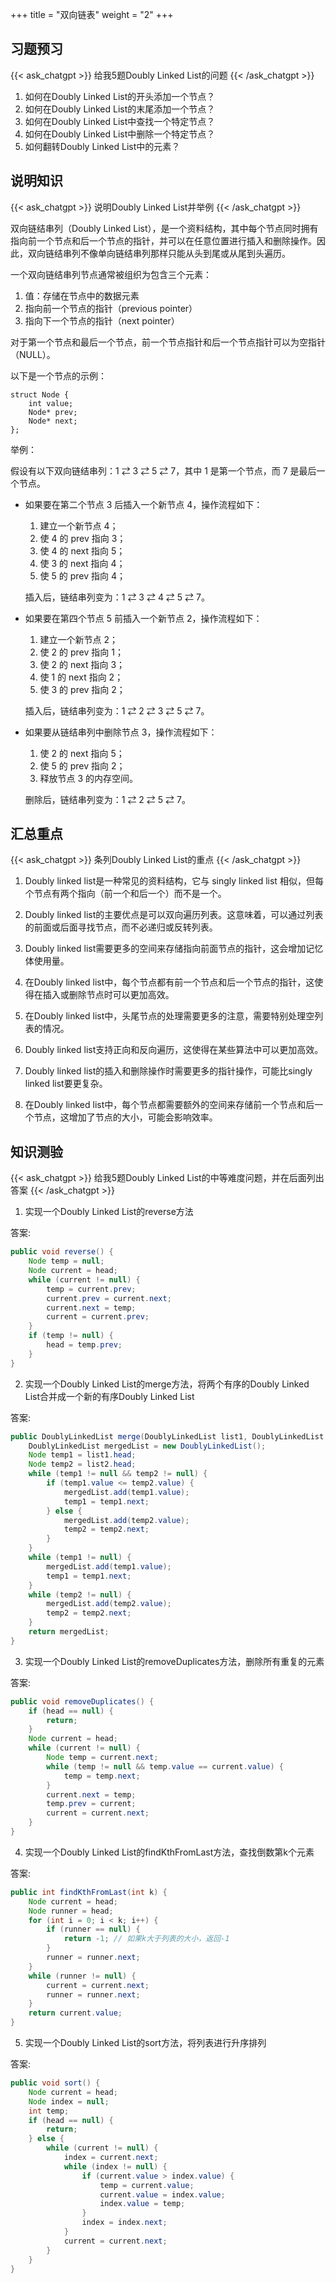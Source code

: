 +++
title = "双向链表"
weight = "2"
+++
## 习题预习
{{< ask_chatgpt >}}
给我5题Doubly Linked List的问题
{{< /ask_chatgpt >}}



1. 如何在Doubly Linked List的开头添加一个节点？
2. 如何在Doubly Linked List的末尾添加一个节点？
3. 如何在Doubly Linked List中查找一个特定节点？
4. 如何在Doubly Linked List中删除一个特定节点？
5. 如何翻转Doubly Linked List中的元素？   

## 说明知识
{{< ask_chatgpt >}}
说明Doubly Linked List并举例
{{< /ask_chatgpt >}}



双向链结串列（Doubly Linked List），是一个资料结构，其中每个节点同时拥有指向前一个节点和后一个节点的指针，并可以在任意位置进行插入和删除操作。因此，双向链结串列不像单向链结串列那样只能从头到尾或从尾到头遍历。

一个双向链结串列节点通常被组织为包含三个元素：

1. 值：存储在节点中的数据元素
2. 指向前一个节点的指针（previous pointer）
3. 指向下一个节点的指针（next pointer）

对于第一个节点和最后一个节点，前一个节点指针和后一个节点指针可以为空指针（NULL）。

以下是一个节点的示例：

```
struct Node {
    int value;
    Node* prev;
    Node* next;
};
```

举例：

假设有以下双向链结串列：1 ⇄ 3 ⇄ 5 ⇄ 7，其中 1 是第一个节点，而 7 是最后一个节点。

- 如果要在第二个节点 3 后插入一个新节点 4，操作流程如下：

  1. 建立一个新节点 4；
  2. 使 4 的 prev 指向 3；
  3. 使 4 的 next 指向 5；
  4. 使 3 的 next 指向 4；
  5. 使 5 的 prev 指向 4；
  
  插入后，链结串列变为：1 ⇄ 3 ⇄ 4 ⇄ 5 ⇄ 7。

- 如果要在第四个节点 5 前插入一个新节点 2，操作流程如下：

  1. 建立一个新节点 2；
  2. 使 2 的 prev 指向 1；
  3. 使 2 的 next 指向 3；
  4. 使 1 的 next 指向 2；
  5. 使 3 的 prev 指向 2；
  
  插入后，链结串列变为：1 ⇄ 2 ⇄ 3 ⇄ 5 ⇄ 7。


- 如果要从链结串列中删除节点 3，操作流程如下：

  1. 使 2 的 next 指向 5；
  2. 使 5 的 prev 指向 2；
  3. 释放节点 3 的内存空间。
  
  删除后，链结串列变为：1 ⇄ 2 ⇄ 5 ⇄ 7。   

## 汇总重点
{{< ask_chatgpt >}}
条列Doubly Linked List的重点
{{< /ask_chatgpt >}}



1. Doubly linked list是一种常见的资料结构，它与 singly linked list 相似，但每个节点有两个指向（前一个和后一个）而不是一个。

2. Doubly linked list的主要优点是可以双向遍历列表。这意味着，可以通过列表的前面或后面寻找节点，而不必递归或反转列表。

3. Doubly linked list需要更多的空间来存储指向前面节点的指针，这会增加记忆体使用量。

4. 在Doubly linked list中，每个节点都有前一个节点和后一个节点的指针，这使得在插入或删除节点时可以更加高效。

5. 在Doubly linked list中，头尾节点的处理需要更多的注意，需要特别处理空列表的情况。

6. Doubly linked list支持正向和反向遍历，这使得在某些算法中可以更加高效。

7. Doubly linked list的插入和删除操作时需要更多的指针操作，可能比singly linked list要更复杂。

8. 在Doubly linked list中，每个节点都需要额外的空间来存储前一个节点和后一个节点，这增加了节点的大小，可能会影响效率。   

## 知识测验
{{< ask_chatgpt >}}
给我5题Doubly Linked List的中等难度问题，并在后面列出答案
{{< /ask_chatgpt >}}



1. 实现一个Doubly Linked List的reverse方法

答案:

```java
public void reverse() {
    Node temp = null;
    Node current = head;
    while (current != null) {
        temp = current.prev;
        current.prev = current.next;
        current.next = temp;
        current = current.prev;
    }
    if (temp != null) {
        head = temp.prev;
    }
}
```

2. 实现一个Doubly Linked List的merge方法，将两个有序的Doubly Linked List合并成一个新的有序Doubly Linked List

答案:

```java
public DoublyLinkedList merge(DoublyLinkedList list1, DoublyLinkedList list2) {
    DoublyLinkedList mergedList = new DoublyLinkedList();
    Node temp1 = list1.head;
    Node temp2 = list2.head;
    while (temp1 != null && temp2 != null) {
        if (temp1.value <= temp2.value) {
            mergedList.add(temp1.value);
            temp1 = temp1.next;
        } else {
            mergedList.add(temp2.value);
            temp2 = temp2.next;
        }
    }
    while (temp1 != null) {
        mergedList.add(temp1.value);
        temp1 = temp1.next;
    }
    while (temp2 != null) {
        mergedList.add(temp2.value);
        temp2 = temp2.next;
    }
    return mergedList;
}
```

3. 实现一个Doubly Linked List的removeDuplicates方法，删除所有重复的元素

答案:

```java
public void removeDuplicates() {
    if (head == null) {
        return;
    }
    Node current = head;
    while (current != null) {
        Node temp = current.next;
        while (temp != null && temp.value == current.value) {
            temp = temp.next;
        }
        current.next = temp;
        temp.prev = current;
        current = current.next;
    }
}
```

4. 实现一个Doubly Linked List的findKthFromLast方法，查找倒数第k个元素

答案:

```java
public int findKthFromLast(int k) {
    Node current = head;
    Node runner = head;
    for (int i = 0; i < k; i++) {
        if (runner == null) {
            return -1; // 如果k大于列表的大小，返回-1
        }
        runner = runner.next;
    }
    while (runner != null) {
        current = current.next;
        runner = runner.next;
    }
    return current.value;
}
```

5. 实现一个Doubly Linked List的sort方法，将列表进行升序排列

答案:

```java
public void sort() {
    Node current = head;
    Node index = null;
    int temp;
    if (head == null) {
        return;
    } else {
        while (current != null) {
            index = current.next;
            while (index != null) {
                if (current.value > index.value) {
                    temp = current.value;
                    current.value = index.value;
                    index.value = temp;
                }
                index = index.next;
            }
            current = current.next;
        }
    }
}
```   

